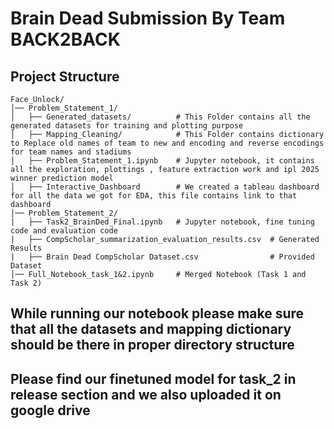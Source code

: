 # Brain Dead Submission By Team BACK2BACK

## Project Structure

```
Face_Unlock/
│── Problem_Statement_1/             
│   ├── Generated_datasets/          # This Folder contains all the generated datasets for training and plotting purpose
│   ├── Mapping_Cleaning/            # This Folder contains dictionary to Replace old names of team to new and encoding and reverse encodings for team names and stadiums
│   ├── Problem_Statement_1.ipynb    # Jupyter notebook, it contains all the exploration, plottings , feature extraction work and ipl 2025 winner prediction model 
│   ├── Interactive_Dashboard        # We created a tableau dashboard for all the data we got for EDA, this file contains link to that dashboard
│── Problem_Statement_2/              
|   ├── Task2_BrainDed_Final.ipynb   # Jupyter notebook, fine tuning code and evaluation code
|   ├── CompScholar_summarization_evaluation_results.csv  # Generated Results
|   ├── Brain Dead CompScholar Dataset.csv                # Provided Dataset
│── Full_Notebook_task_1&2.ipynb     # Merged Notebook (Task 1 and Task 2)
```

## While running our notebook please make sure that all the datasets and mapping dictionary should be there in proper directory structure

## Please find our finetuned model for task_2 in release section and we also uploaded it on google drive 

